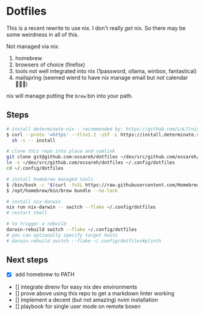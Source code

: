 # Dotfiles

This is a recent rewrite to use nix. I don't really _get_ nix. So there may be some weirdness in all of this.

Not managed via nix:
1. homebrew
2. browsers of choice (firefox)
3. tools not well integrated into nix (1password, ollama, winbox, fantastical)
4. mailspring (seemed wierd to have nix manage email but not calendar 🤷🏻‍♂️)

nix will manage putting the `brew` bin into your path.

## Steps

```sh
# install determinate-nix - recommended by: https://github.com/LnL7/nix-darwin
$ curl --proto '=https' --tlsv1.2 -sSf -L https://install.determinate.systems/nix | \
  sh -s -- install

# clone this repo into place and symlink
git clone git@github.com:ossareh/dotfiles ~/dev/src/github.com/ossareh/dotfiles
ln -s ~/dev/src/github.com/ossareh/dotfiles ~/.config/dotfiles
cd ~/.config/dotfiles

# install homebrew managed tools
$ /bin/bash -c "$(curl -fsSL https://raw.githubusercontent.com/Homebrew/install/HEAD/install.sh)"
$ /opt/homebrew/bin/brew bundle --no-lock

# install nix-darwin
nix run nix-darwin -- switch --flake ~/.config/dotfiles
# restart shell

# to trigger a rebuild
darwin-rebuild switch --flake ~/.config/dotfiles
# you can optionally specify target hosts
# darwin-rebuild switch --flake ~/.config/dotfiles#plinth
```

## Next steps

- [x] add homebrew to PATH
- [] integrate direnv for easy nix dev environments
- [] prove above using this repo to get a markdown linter working
- [] implement a decent (but not amazing) nvim installation
- [] playbook for single user mode on remote boxen
